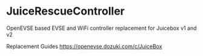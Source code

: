 # JuiceRescueController
OpenEVSE based EVSE and WiFi controller replacement for Juicebox v1 and v2

Replacement Guides https://openevse.dozuki.com/c/JuiceBox
